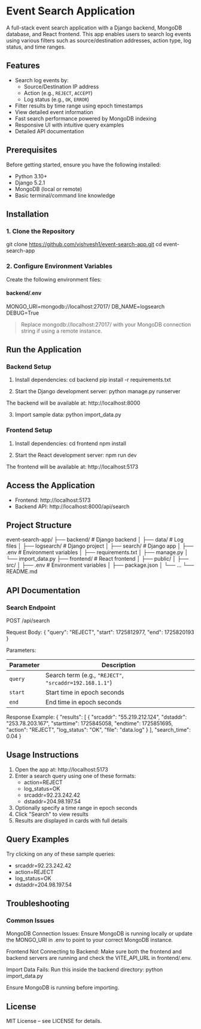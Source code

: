 # Event Search Application

A full-stack event search application with a Django backend, MongoDB database, and React frontend. This app enables users to search log events using various filters such as source/destination addresses, action type, log status, and time ranges.

## Features

- Search log events by:
  - Source/Destination IP address
  - Action (e.g., `REJECT`, `ACCEPT`)
  - Log status (e.g., `OK`, `ERROR`)
- Filter results by time range using epoch timestamps
- View detailed event information
- Fast search performance powered by MongoDB indexing
- Responsive UI with intuitive query examples
- Detailed API documentation

## Prerequisites

Before getting started, ensure you have the following installed:

- Python 3.10+
- Django 5.2.1 
- MongoDB (local or remote)
- Basic terminal/command line knowledge

## Installation

### 1. Clone the Repository

git clone https://github.com/vishvesh1/event-search-app.git 
cd event-search-app

### 2. Configure Environment Variables

Create the following environment files:

#### backend/.env
MONGO_URI=mongodb://localhost:27017/
DB_NAME=logsearch
DEBUG=True

> Replace mongodb://localhost:27017/ with your MongoDB connection string if using a remote instance.

## Run the Application

### Backend Setup

1. Install dependencies:
cd backend
pip install -r requirements.txt

2. Start the Django development server:
python manage.py runserver

The backend will be available at: http://localhost:8000

3. Import sample data:
python import_data.py

### Frontend Setup

1. Install dependencies:
cd frontend
npm install

2. Start the React development server:
npm run dev

The frontend will be available at: http://localhost:5173

## Access the Application

- Frontend: http://localhost:5173
- Backend API: http://localhost:8000/api/search

## Project Structure

event-search-app/
├── backend/          # Django backend
│   ├── data/         # Log files
│   ├── logsearch/    # Django project
│   ├── search/       # Django app
│   ├── .env          # Environment variables
│   ├── requirements.txt
│   ├── manage.py
│   └── import_data.py
├── frontend/         # React frontend
│   ├── public/
│   ├── src/
│   ├── .env          # Environment variables
│   ├── package.json
│   └── ...
└── README.md

## API Documentation

### Search Endpoint

POST /api/search

Request Body:
{
  "query": "REJECT",
  "start": 1725812977,
  "end": 1725820193
}

Parameters:

| Parameter | Description |
|----------|-------------|
| `query`  | Search term (e.g., `"REJECT"`, `"srcaddr=192.168.1.1"`) |
| `start`  | Start time in epoch seconds |
| `end`    | End time in epoch seconds |

Response Example:
{
  "results": [
    {
      "srcaddr": "55.219.212.124",
      "dstaddr": "253.78.203.167",
      "starttime": 1725845058,
      "endtime": 1725851695,
      "action": "REJECT",
      "log_status": "OK",
      "file": "data.log"
    }
  ],
  "search_time": 0.04
}

## Usage Instructions

1. Open the app at: http://localhost:5173
2. Enter a search query using one of these formats:
   - action=REJECT
   - log_status=OK
   - srcaddr=92.23.242.42
   - dstaddr=204.98.197.54
3. Optionally specify a time range in epoch seconds
4. Click "Search" to view results
5. Results are displayed in cards with full details

## Query Examples

Try clicking on any of these sample queries:

- srcaddr=92.23.242.42
- action=REJECT
- log_status=OK
- dstaddr=204.98.197.54

## Troubleshooting

### Common Issues

MongoDB Connection Issues:
Ensure MongoDB is running locally or update the MONGO_URI in .env to point to your correct MongoDB instance.

Frontend Not Connecting to Backend:
Make sure both the frontend and backend servers are running and check the VITE_API_URL in frontend/.env.

Import Data Fails:
Run this inside the backend directory:
python import_data.py

Ensure MongoDB is running before importing.

## License

MIT License – see LICENSE for details.
